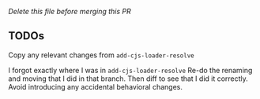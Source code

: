 *Delete this file before merging this PR*

## TODOs

Copy any relevant changes from `add-cjs-loader-resolve`

I forgot exactly where I was in `add-cjs-loader-resolve`
Re-do the renaming and moving that I did in that branch.
Then diff to see that I did it correctly.
Avoid introducing any accidental behavioral changes.


